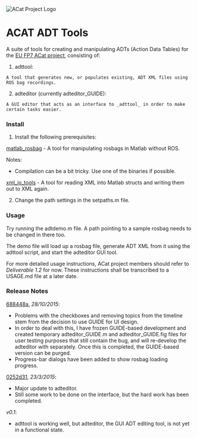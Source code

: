 ![ACat Project Logo](https://github.com/barryridge/acat-adt-tools/images/acatlogo.png)

# ACAT ADT Tools #

A suite of tools for creating and manipulating ADTs (Action Data Tables) for the [EU FP7 ACat project](http://www.acat-project.eu/), consisting of:

  1. adttool:
  
    A tool that generates new, or populates existing, ADT XML files using ROS bag recordings.

  2. adteditor (currently adteditor_GUIDE):

    A GUI editor that acts as an interface to _adttool_ in order to make certain tasks easier.

### Install ###

1. Install the following prerequisites:

  [matlab_rosbag](https://github.com/bcharrow/matlab_rosbag) - A tool for manipulating rosbags in Matlab without ROS.

  Notes:

  * Compilation can be a bit tricky.  Use one of the binaries if possible.


  [xml_io_tools](http://www.mathworks.com/matlabcentral/fileexchange/12907-xml-io-tools) - A tool for reading XML into Matlab structs and writing them out to XML again.


2. Change the path settings in the setpaths.m file.

### Usage ###

Try running the adtdemo.m file.  A path pointing to a sample rosbag needs to be changed in there too.

The demo file will load up a rosbag file, generate ADT XML from it using the adttool script, and start the adteditor GUI tool.

For more detailed usage instructions, ACat project members should refer to *Deliverable 1.2* for now.  These instructions shall be transcribed to a USAGE.md file at a later date.

### Release Notes ###

[688448a](https://github.com/barryridge/acat-adt-tools/commit/688448a99a6479553481e114b8e4a5de25ad00d5), _28/10/2015_:

  * Problems with the checkboxes and removing topics from the timeline stem from the decision to use GUIDE for UI design.
  * In order to deal with this, I have frozen GUIDE-based development and created temporary adteditor_GUIDE.m and adteditor_GUIDE.fig files for user testing purposes that still contain the bug, and will re-develop the adteditor with separately.  Once this is completed, the GUIDE-based version can be purged.
  * Progress-bar dialogs have been added to show rosbag loading progress.

[0252d31](https://github.com/barryridge/acat-adt-tools/commit/0252d31f127c879082e52280c7293c75de51db3c), _23/3/2015_:

  * Major update to adteditor.
  * Still some work to be done on the interface, but the hard work has been completed.

*v0.1*:

  * adttool is working well, but adteditor, the GUI ADT editing tool, is not yet in a functional state.
